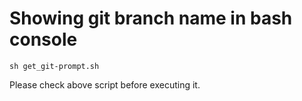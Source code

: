 # Showing git branch name in bash console

```
sh get_git-prompt.sh
```

Please check above script before executing it.